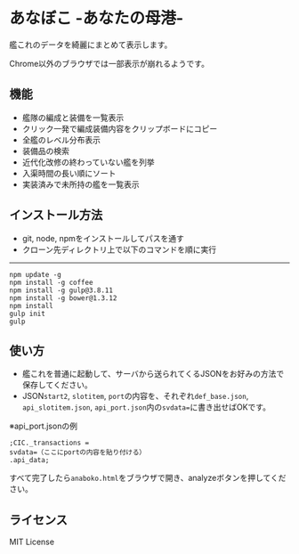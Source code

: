 # あなぼこ -あなたの母港-
艦これのデータを綺麗にまとめて表示します。

Chrome以外のブラウザでは一部表示が崩れるようです。


## 機能
- 艦隊の編成と装備を一覧表示
- クリック一発で編成装備内容をクリップボードにコピー
- 全艦のレベル分布表示
- 装備品の検索
- 近代化改修の終わっていない艦を列挙
- 入渠時間の長い順にソート
- 実装済みで未所持の艦を一覧表示

## インストール方法
- git, node, npmをインストールしてパスを通す
- クローン先ディレクトリ上で以下のコマンドを順に実行

----
    npm update -g
    npm install -g coffee
    npm install -g gulp@3.8.11
    npm install -g bower@1.3.12
    npm install
    gulp init
    gulp

## 使い方
- 艦これを普通に起動して、サーバから送られてくるJSONをお好みの方法で保存してください。
- JSON`start2`, `slotitem`, `port`の内容を、それぞれ`def_base.json`, `api_slotitem.json`, `api_port.json`内の`svdata=`に書き出せばOKです。

※api_port.jsonの例

    ;CIC._transactions =
    svdata=（ここにportの内容を貼り付ける）
    .api_data;

すべて完了したら`anaboko.html`をブラウザで開き、analyzeボタンを押してください。

## ライセンス
MIT License
